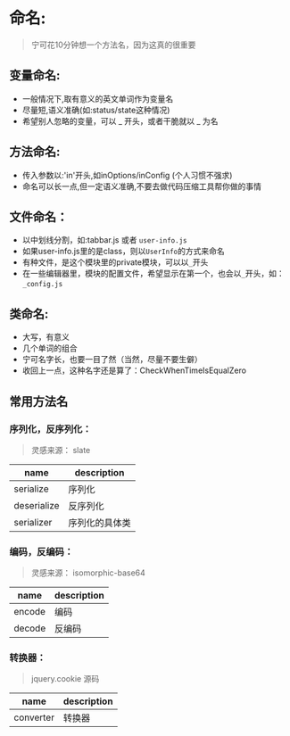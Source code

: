 # 命名:
> 宁可花10分钟想一个方法名，因为这真的很重要

## 变量命名:
- 一般情况下,取有意义的英文单词作为变量名
- 尽量短,语义准确(如:status/state这种情况)
- 希望别人忽略的变量，可以 _ 开头，或者干脆就以 _ 为名

## 方法命名:
- 传入参数以:'in'开头,如inOptions/inConfig (个人习惯不强求)
- 命名可以长一点,但一定语义准确,不要去做代码压缩工具帮你做的事情

## 文件命名：
- 以中划线分割，如:tabbar.js 或者 `user-info.js`
- 如果user-info.js里的是class，则以`UserInfo`的方式来命名
- 有种文件，是这个模块里的private模块，可以以`_`开头
- 在一些编辑器里，模块的配置文件，希望显示在第一个，也会以`_`开头，如：`_config.js`

## 类命名:
- 大写，有意义
- 几个单词的组合
- 宁可名字长，也要一目了然（当然，尽量不要生僻）
- 收回上一点，这种名字还是算了：CheckWhenTimeIsEqualZero

## 常用方法名

### 序列化，反序列化：
> 灵感来源： slate

| name        | description    |
|-------------|----------------|
| serialize   | 序列化         |
| deserialize | 反序列化       |
| serializer  | 序列化的具体类 |

### 编码，反编码：
> 灵感来源： isomorphic-base64

| name   | description |
|--------|-------------|
| encode | 编码        |
| decode | 反编码      |

### 转换器：
> jquery.cookie 源码

| name      | description |
|-----------|-------------|
| converter | 转换器      |
